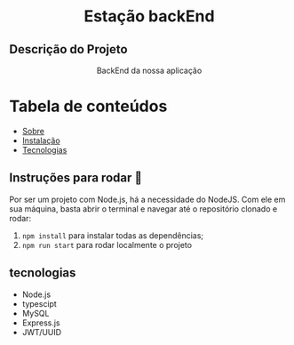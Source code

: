 <h1 align="center">Estação backEnd</h1>

## Descrição do Projeto
<p align="center" id="Sobre"> BackEnd da nossa aplicação </p>

Tabela de conteúdos
=================
<!--ts-->
   * [Sobre](#Sobre)
   * [Instalação](#instalacao)
   * [Tecnologias](#tecnologias)
<!--te-->

## Instruções para rodar :checkered_flag:

<p id="instalacao">Por ser um projeto com Node.js, há a necessidade do NodeJS. Com ele em 
sua máquina, basta abrir o terminal e navegar até o repositório clonado e 
rodar:

1. `npm install` para instalar todas as dependências;
1. `npm run start` para rodar localmente o projeto

<h2 id="tecnologias"> tecnologias </h2>

<!--ts-->
   * Node.js
   * typescipt
   * MySQL
   * Express.js
   * JWT/UUID
<!--te-->



